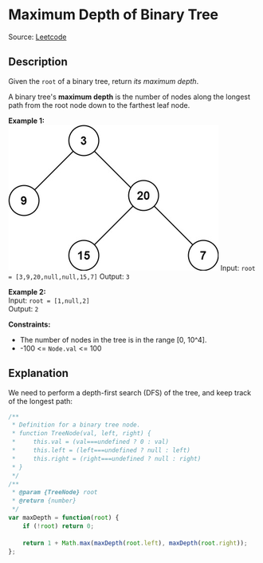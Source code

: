 # Maximum Depth of Binary Tree

Source: [Leetcode](https://leetcode.com/problems/maximum-depth-of-binary-tree/)

## Description

Given the `root` of a binary tree, return *its maximum depth*.

A binary tree's **maximum depth** is the number of nodes along the longest path from the root node down to the farthest leaf node.

**Example 1:**  
![Example 1](tmp-tree.jpg)
Input: `root = [3,9,20,null,null,15,7]`
Output: `3`  

**Example 2:**  
Input: `root = [1,null,2]`  
Output: `2`

**Constraints:**  

- The number of nodes in the tree is in the range [0, 10^4].
- -100 <= `Node.val` <= 100

## Explanation

We need to perform a depth-first search (DFS) of the tree, and keep track of the longest path:

```javascript
/**
 * Definition for a binary tree node.
 * function TreeNode(val, left, right) {
 *     this.val = (val===undefined ? 0 : val)
 *     this.left = (left===undefined ? null : left)
 *     this.right = (right===undefined ? null : right)
 * }
 */
/**
 * @param {TreeNode} root
 * @return {number}
 */
var maxDepth = function(root) {
    if (!root) return 0;
    
    return 1 + Math.max(maxDepth(root.left), maxDepth(root.right));
};
```
